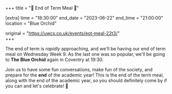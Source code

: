 +++
title = "🍲 End of Term Meal 🍲"

[extra]
time = "18:30:00"
end_date = "2023-06-22"
end_time = "21:00:00"
location = "Blue Orchid"

original = "https://uwcs.co.uk/events/eot-meal-22t3/"    
+++

The end of term is *rapidly* approaching, and we'll be having our end of term meal on Wednesday Week 9. As the last one was so popular, we'll be going to **The Blue Orchid** again in Coventry at 19:30.

Join us to have some fun conversations,  make fun of the society, and prepare for the **end** of the academic year! This is the end of the term meal, along with the end of the academic year, so you should definitely come by if you can and let's celebrate! 🥳

